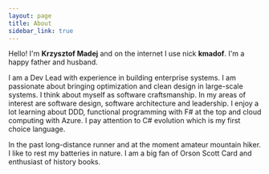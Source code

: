 ```yaml
---
layout: page
title: About
sidebar_link: true
---
```


Hello! I'm **Krzysztof Madej** and on the internet I use nick **kmadof**. I'm a happy father and husband.

I am a Dev Lead with experience in building enterprise systems. I am passionate about bringing optimization and clean design in large-scale systems. I think about myself as software craftsmanship. In my areas of interest are software design, software architecture and leadership. I enjoy a lot learning about DDD, functional programming with F# at the top and cloud computing with Azure. I pay attention to C# evolution which is my first choice language.

In the past long-distance runner and at the moment amateur mountain hiker. I like to rest my batteries in nature. I am a big fan of Orson Scott Card and enthusiast of history books.
